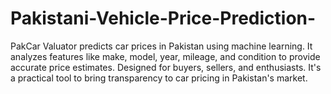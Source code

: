 # Pakistani-Vehicle-Price-Prediction-
PakCar Valuator predicts car prices in Pakistan using machine learning. It analyzes features like make, model, year, mileage, and condition to provide accurate price estimates. Designed for buyers, sellers, and enthusiasts. It's a practical tool to bring transparency to car pricing in Pakistan's market.
